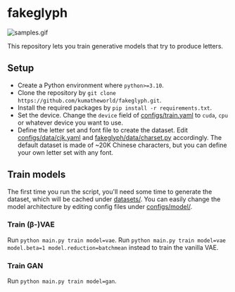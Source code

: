 # fakeglyph

![samples.gif](https://github.com/kumatheworld/fakeglyph/assets/14884102/5efcf9a5-4102-478c-84e1-8fc162bec663)

This repository lets you train generative models that try to produce letters.

## Setup

* Create a Python environment where `python>=3.10`.
* Clone the repository by `git clone https://github.com/kumatheworld/fakeglyph.git`.
* Install the required packages by `pip install -r requirements.txt`.
* Set the device. Change the `device` field of [configs/train.yaml](configs/train.yaml) to `cuda`, `cpu` or whatever device you want to use.
* Define the letter set and font file to create the dataset. Edit [configs/data/cjk.yaml](configs/data/cjk.yaml) and [fakeglyph/data/charset.py](fakeglyph/data/charset.py) accordingly. The default dataset is made of ~20K Chinese characters, but you can define your own letter set with any font.

## Train models

The first time you run the script, you'll need some time to generate the dataset, which will be cached under [datasets/](datasets/). You can easily change the model architecture by editing config files under [configs/model/](configs/model/).

### Train (β-)VAE

Run `python main.py train model=vae`. Run `python main.py train model=vae model.beta=1 model.reduction=batchmean` instead to train the vanilla VAE.

### Train GAN

Run `python main.py train model=gan`.
